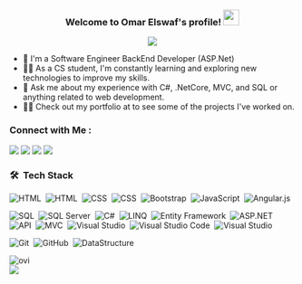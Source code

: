 

<h3 align="center">
  Welcome to Omar Elswaf's profile!
  <img src="https://media.giphy.com/media/hvRJCLFzcasrR4ia7z/giphy.gif" width="28">
  
</h3>

<!-- Typing SVG by DenverCoder1 - https://github.com/DenverCoder1/readme-typing-svg -->
<p align="center">
  <a href="https://github.com/DenverCoder1/readme-typing-svg"><img src="https://readme-typing-svg.herokuapp.com/?lines=Back-End%20web%20developer;Always%20learning%20new%20things&font=Fira%20Code&center=true&width=440&height=45&color=f75c7e&vCenter=true&size=22"></a>
  
</p> 

- 🏢 I'm a Software Engineer BackEnd Developer (ASP.Net)
- 👨‍💻 As a CS student, I'm constantly learning and exploring new technologies to improve my skills.
- 💬 Ask me about my experience with C#, .NetCore, MVC, and SQL or anything related to web development.
- 👨‍💻 Check out my portfolio at                      to see some of the projects I've worked on.


### Connect with Me :

<a href="https://www.linkedin.com/in/omarelswaf" target="_blank"><img src="https://img.shields.io/badge/-Omar%20Elswaf-0077B5?style=for-the-badge&logo=Linkedin&logoColor=white"/></a>
<a href="" target="_blank"><img src="https://img.shields.io/badge/-Omar%20Elswaf-0077B5?style=for-the-badge&logo=Facebook&logoColor=white"/></a>
<a href="mailto:alsawaf.3mor@gmail.com" target="_blank"><img src="https://img.shields.io/badge/-Omar%20Elswaf-0077B5?style=for-the-badge&logo=Gmail&logoColor=red"/></a>
<a href="https://wa.me/201032442468" target="_blank"><img src="https://img.shields.io/badge/-Omar%20Elswaf-0077B5?style=for-the-badge&logo=Whatsapp&logoColor=white"/></a>
### 🛠 &nbsp;Tech Stack
![HTML](https://img.shields.io/badge/-HTML-05122A?style=flat&logo=HTML5)&nbsp;
<img src="https://img.shields.io/badge/-HTML5-05122A?style=flat&logo=html5" alt="HTML">&nbsp;
![CSS](https://img.shields.io/badge/-CSS-05122A?style=flat&logo=CSS3&logoColor=1572B6)&nbsp;
<img src="https://img.shields.io/badge/-CSS3-05122A?style=flat&logo=css3" alt="CSS">&nbsp;
![Bootstrap](https://img.shields.io/badge/-Bootstrap-05122A?style=flat&logo=bootstrap&logoColor=563D7C)&nbsp;
![JavaScript](https://img.shields.io/badge/-JavaScript-05122A?style=flat&logo=javascript)&nbsp;
![Angular.js](https://img.shields.io/badge/-Angular-05122A?style=flat&logo=angular)&nbsp;

<img src="https://img.shields.io/badge/-SQL-05122A?style=flat&logo=microsoft%20sql%20server&logoColor=CC2927" alt="SQL">&nbsp;
<img src="https://img.shields.io/badge/-SQL%20Server-05122A?style=flat&logo=microsoft%20sql%20server&logoColor=CC2927" alt="SQL Server">&nbsp;
<img src="https://img.shields.io/badge/c%23-05122A?style=flat&logo=c-sharp&logoColor=5C2D91" alt="C#">&nbsp;
<img src="https://img.shields.io/badge/-LINQ-05122A?style=flat&logo=.NET&logoColor=512BD4" alt="LINQ">&nbsp;
<img src="https://img.shields.io/badge/-Entity%20Framework-05122A?style=flat&logo=.NET&logoColor=512BD4" alt="Entity Framework">&nbsp;
<img src="https://img.shields.io/badge/-ASP.NET-05122A?style=flat&logo=dotnet&logoColor=512BD4" alt="ASP.NET">&nbsp;
<img src="https://img.shields.io/badge/-API-05122A?style=flat&logo=dotnet&logoColor=512BD4" alt="API">&nbsp;
<img src="https://img.shields.io/badge/-MVC-05122A?style=flat&logo=dotnet&logoColor=512BD4" alt="MVC">&nbsp;
<img src="https://img.shields.io/badge/-Visual%20Studio-05122A?style=flat&logo=visual%20studio&logoColor=5C2D91" alt="Visual Studio">&nbsp;
![Visual Studio Code](https://img.shields.io/badge/-Visual%20Studio%20Code-05122A?style=flat&logo=visual-studio-code&logoColor=007ACC)&nbsp;
![Visual Studio](https://img.shields.io/badge/-Visual%20Studio-05122A?style=flat&logo=visual-studio&logoColor=007ACC)&nbsp;


![Git](https://img.shields.io/badge/-Git-05122A?style=flat&logo=git)&nbsp;
![GitHub](https://img.shields.io/badge/-GitHub-05122A?style=flat&logo=github)&nbsp;
![DataStructure](https://img.shields.io/badge/-DataStructure%20-05122A?style=flat&logo=DataStructure)&nbsp;



<img align="left" src="https://github-readme-stats.vercel.app/api/top-langs?username=OmarELswaf&show_icons=true&locale=en&layout=compact&theme=chartreuse-dark" alt="ovi" />
<br>


<a href="https://komarev.com/ghpvc/?username=OmarELswaf&style=for-the-badge">
    <img src="https://komarev.com/ghpvc/?username=OmarELswaf&style=for-the-badge">
</a>
